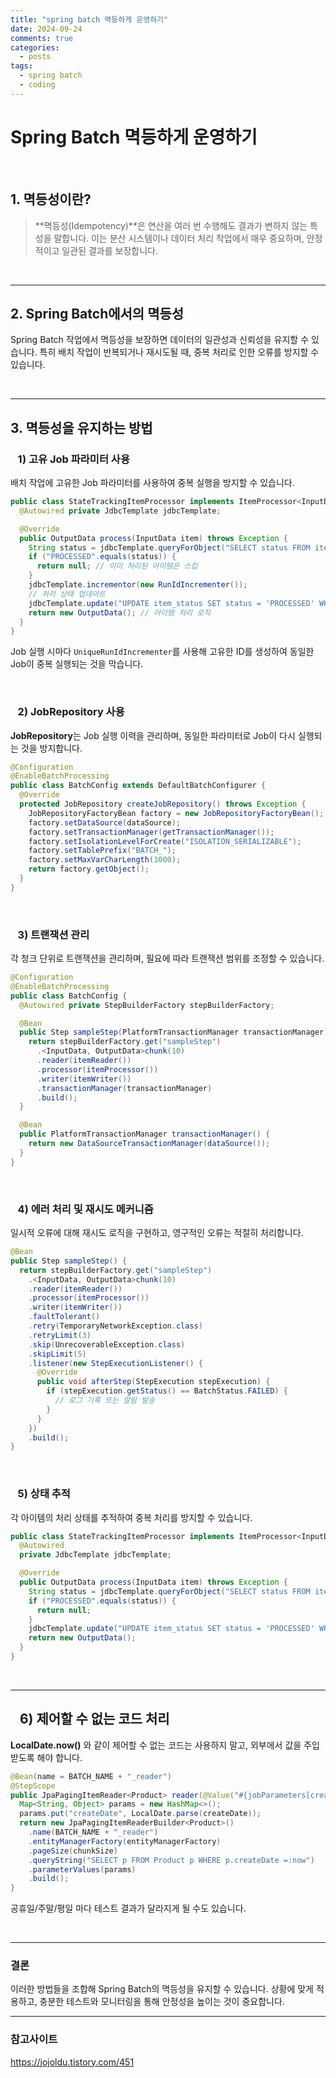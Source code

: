 ```yaml
---
title: "spring batch 멱등하게 운영하기"
date: 2024-09-24
comments: true
categories:
  - posts
tags:
  - spring batch
  - coding
---
```


# Spring Batch 멱등하게 운영하기


<br>

## 1. 멱등성이란?
> **멱등성(Idempotency)**은 연산을 여러 번 수행해도 결과가 변하지 않는 특성을 말합니다. 이는 분산 시스템이나 데이터 처리 작업에서 매우 중요하며, 안정적이고 일관된 결과를 보장합니다.

<br>

---





## 2. Spring Batch에서의 멱등성

Spring Batch 작업에서 멱등성을 보장하면 데이터의 일관성과 신뢰성을 유지할 수 있습니다. 특히 배치 작업이 반복되거나 재시도될 때, 중복 처리로 인한 오류를 방지할 수 있습니다.


<br>

--- 

## 3. 멱등성을 유지하는 방법


### &nbsp;&nbsp; 1) **고유 Job 파라미터 사용**

배치 작업에 고유한 Job 파라미터를 사용하여 중복 실행을 방지할 수 있습니다.


```java
public class StateTrackingItemProcessor implements ItemProcessor<InputData, OutputData> {
  @Autowired private JdbcTemplate jdbcTemplate;

  @Override
  public OutputData process(InputData item) throws Exception {
    String status = jdbcTemplate.queryForObject("SELECT status FROM item_status WHERE item_id = ?", String.class, item.getId());
    if ("PROCESSED".equals(status)) {
      return null; // 이미 처리된 아이템은 스킵
    }
    jdbcTemplate.incrementor(new RunIdIncrementer());
    // 처리 상태 업데이트
    jdbcTemplate.update("UPDATE item_status SET status = 'PROCESSED' WHERE item_id = ?", item.getId());
    return new OutputData(); // 아이템 처리 로직
  }
}

```


Job 실행 시마다 `UniqueRunIdIncrementer`를 사용해 고유한 ID를 생성하여 동일한 Job이 중복 실행되는 것을 막습니다.



<br>

### &nbsp;&nbsp; 2) **JobRepository 사용**


**JobRepository**는 Job 실행 이력을 관리하며, 동일한 파라미터로 Job이 다시 실행되는 것을 방지합니다.



```java
@Configuration
@EnableBatchProcessing
public class BatchConfig extends DefaultBatchConfigurer {
  @Override
  protected JobRepository createJobRepository() throws Exception {
    JobRepositoryFactoryBean factory = new JobRepositoryFactoryBean();
    factory.setDataSource(dataSource);
    factory.setTransactionManager(getTransactionManager());
    factory.setIsolationLevelForCreate("ISOLATION_SERIALIZABLE");
    factory.setTablePrefix("BATCH_");
    factory.setMaxVarCharLength(1000);
    return factory.getObject();
  }
}


```

<br>

### &nbsp;&nbsp; 3) **트랜잭션 관리**

각 청크 단위로 트랜잭션을 관리하며, 필요에 따라 트랜잭션 범위를 조정할 수 있습니다.

```java
@Configuration
@EnableBatchProcessing
public class BatchConfig {
  @Autowired private StepBuilderFactory stepBuilderFactory;

  @Bean
  public Step sampleStep(PlatformTransactionManager transactionManager) {
    return stepBuilderFactory.get("sampleStep")
      .<InputData, OutputData>chunk(10)
      .reader(itemReader())
      .processor(itemProcessor())
      .writer(itemWriter())
      .transactionManager(transactionManager)
      .build();
  }

  @Bean
  public PlatformTransactionManager transactionManager() {
    return new DataSourceTransactionManager(dataSource());
  }
}

```

  
<br>

### &nbsp;&nbsp; 4) **에러 처리 및 재시도 메커니즘**

일시적 오류에 대해 재시도 로직을 구현하고, 영구적인 오류는 적절히 처리합니다.


```java 
@Bean
public Step sampleStep() {
  return stepBuilderFactory.get("sampleStep")
    .<InputData, OutputData>chunk(10)
    .reader(itemReader())
    .processor(itemProcessor())
    .writer(itemWriter())
    .faultTolerant()
    .retry(TemporaryNetworkException.class)
    .retryLimit(3)
    .skip(UnrecoverableException.class)
    .skipLimit(5)
    .listener(new StepExecutionListener() {
      @Override
      public void afterStep(StepExecution stepExecution) {
        if (stepExecution.getStatus() == BatchStatus.FAILED) {
          // 로그 기록 또는 알림 발송
        }
      }
    })
    .build();
}

```

<br>

### &nbsp;&nbsp; 5) **상태 추적**

각 아이템의 처리 상태를 추적하여 중복 처리를 방지할 수 있습니다.



```java
public class StateTrackingItemProcessor implements ItemProcessor<InputData, OutputData> {
  @Autowired 
  private JdbcTemplate jdbcTemplate;

  @Override
  public OutputData process(InputData item) throws Exception {
    String status = jdbcTemplate.queryForObject("SELECT status FROM item_status WHERE item_id = ?", String.class, item.getId());
    if ("PROCESSED".equals(status)) {
      return null;
    }
    jdbcTemplate.update("UPDATE item_status SET status = 'PROCESSED' WHERE item_id = ?", item.getId());
    return new OutputData();
  }
}

```



<br>


---

## &nbsp;&nbsp; 6) 제어할 수 없는 코드 처리


**LocalDate.now()** 와 같이 제어할 수 없는 코드는 사용하지 말고, 외부에서 값을 주입받도록 해야 합니다.



```java
@Bean(name = BATCH_NAME + "_reader")
@StepScope
public JpaPagingItemReader<Product> reader(@Value("#{jobParameters[createDate]}") String createDate) {
  Map<String, Object> params = new HashMap<>();
  params.put("createDate", LocalDate.parse(createDate));
  return new JpaPagingItemReaderBuilder<Product>()
    .name(BATCH_NAME + "_reader")
    .entityManagerFactory(entityManagerFactory)
    .pageSize(chunkSize)
    .queryString("SELECT p FROM Product p WHERE p.createDate =:now")
    .parameterValues(params)
    .build();
}

```

공휴일/주말/평일 마다 테스트 결과가 달라지게 될 수도 있습니다.




<br>


---

### 결론

이러한 방법들을 조합해 Spring Batch의 멱등성을 유지할 수 있습니다. 상황에 맞게 적용하고, 충분한 테스트와 모니터링을 통해 안정성을 높이는 것이 중요합니다.


---


### 참고사이트

https://jojoldu.tistory.com/451

